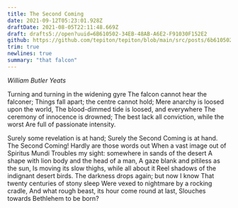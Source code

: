 ```yaml
---
title: The Second Coming
date: 2021-09-12T05:23:01.928Z
draftDate: 2021-08-05T22:11:48.669Z
draft: drafts5://open?uuid=6B610502-34EB-48AB-A6E2-F91030F152E2
github: https://github.com/tepiton/tepiton/blob/main/src/posts/6b610502-34eb-48ab-a6e2-f91030f152e2.md
trim: true
newlines: true
summary: "that falcon"
---
```



_William Butler Yeats_

Turning and turning in the widening gyre
The falcon cannot hear the falconer;
Things fall apart; the centre cannot hold;
Mere anarchy is loosed upon the world,
The blood-dimmed tide is loosed, and everywhere
The ceremony of innocence is drowned;
The best lack all conviction, while the worst
Are full of passionate intensity.

Surely some revelation is at hand;
Surely the Second Coming is at hand.
The Second Coming! Hardly are those words out
When a vast image out of Spiritus Mundi
Troubles my sight: somewhere in sands of the desert
A shape with lion body and the head of a man,
A gaze blank and pitiless as the sun,
Is moving its slow thighs, while all about it
Reel shadows of the indignant desert birds.
The darkness drops again; but now I know
That twenty centuries of stony sleep
Were vexed to nightmare by a rocking cradle,
And what rough beast, its hour come round at last,
Slouches towards Bethlehem to be born?
